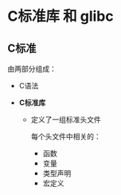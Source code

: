 C标准库 和 glibc
============================

C标准
----------

由两部分组成：
  
  - C语法
  
  - **C标准库**
    
    - 定义了一组标准头文件
    
      每个头文件中相关的：
      
      - 函数
      - 变量
      - 类型声明
      - 宏定义
      
      
